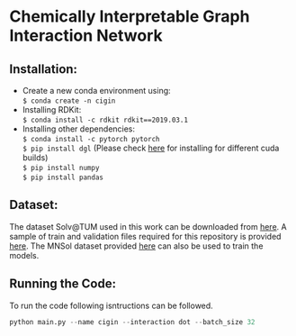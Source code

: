 # Chemically Interpretable Graph Interaction Network 

## Installation:
* Create a new conda environment using:\
    `$ conda create -n cigin`
* Installing RDKit:\
    `$ conda install -c rdkit rdkit==2019.03.1`
* Installing other dependencies:\
    `$ conda install -c pytorch pytorch `\
    `$ pip install dgl` (Please check [here](https://docs.dgl.ai/en/0.4.x/install/) for 
     installing for different cuda builds)\
     `$ pip install numpy`\
     `$ pip install pandas`
     
## Dataset:

The dataset Solv@TUM used in this work can be downloaded from [here](https://mediatum.ub.tum.de/1452571?v=1). A sample of train and validation files required for this repository is provided [here](https://github.com/devalab/CIGIN/tree/master/CIGIN_V2/data). 
The MNSol dataset provided [here](https://conservancy.umn.edu/handle/11299/213300) can also be used to train the models.


## Running the Code:

To run the code following isntructions can be followed.
```python
python main.py --name cigin --interaction dot --batch_size 32
```
